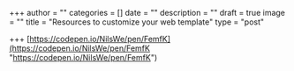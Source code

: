 +++
author = ""
categories = []
date = ""
description = ""
draft = true
image = ""
title = "Resources to customize your web template"
type = "post"

+++
[https://codepen.io/NilsWe/pen/FemfK](https://codepen.io/NilsWe/pen/FemfK "https://codepen.io/NilsWe/pen/FemfK")